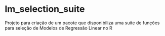 # lm_selection_suite
Projeto para criação de um pacote que disponibiliza uma suite de funções para seleção de Modelos de Regressão Linear no R
